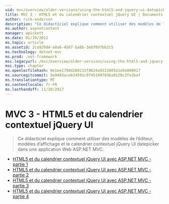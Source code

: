 ```yaml
---
uid: mvc/overview/older-versions/using-the-html5-and-jquery-ui-datepicker-popup-calendar-with-aspnet-mvc/index
title: MVC 3 - HTML5 et du calendrier contextuel jQuery UI | Documents Microsoft
author: rick-anderson
description: "Ce didacticiel explique comment utiliser des modèles de l’éditeur, modèles d’affichage et le calendrier contextuel jQuery UI datepicker dans une application Web ASP.NET MVC."
ms.author: aspnetcontent
manager: wpickett
ms.date: 01/19/2012
ms.topic: article
ms.assetid: 2ca920dd-a0a6-4567-ba8b-3ebf897bb2c5
ms.technology: dotnet-mvc
ms.prod: .net-framework
msc.legacyurl: /mvc/overview/older-versions/using-the-html5-and-jquery-ui-datepicker-popup-calendar-with-aspnet-mvc
msc.type: chapter
ms.openlocfilehash: 0e1ee1798d260215f8824a9222605a1a9a900917
ms.sourcegitcommit: 9a9483aceb34591c97451997036a9120c3fe2baf
ms.translationtype: MT
ms.contentlocale: fr-FR
ms.lasthandoff: 11/10/2017
---
```

<a name="mvc-3---the-html5-and-jquery-ui-datepicker-popup-calendar"></a>MVC 3 - HTML5 et du calendrier contextuel jQuery UI
====================
> Ce didacticiel explique comment utiliser des modèles de l’éditeur, modèles d’affichage et le calendrier contextuel jQuery UI datepicker dans une application Web ASP.NET MVC.


- [HTML5 et du calendrier contextuel jQuery UI avec ASP.NET MVC - partie 1](using-the-html5-and-jquery-ui-datepicker-popup-calendar-with-aspnet-mvc-part-1.md)
- [HTML5 et du calendrier contextuel jQuery UI avec ASP.NET MVC - partie 2](using-the-html5-and-jquery-ui-datepicker-popup-calendar-with-aspnet-mvc-part-2.md)
- [HTML5 et du calendrier contextuel jQuery UI avec ASP.NET MVC - partie 3](using-the-html5-and-jquery-ui-datepicker-popup-calendar-with-aspnet-mvc-part-3.md)
- [HTML5 et du calendrier contextuel jQuery UI avec ASP.NET MVC - partie 4](using-the-html5-and-jquery-ui-datepicker-popup-calendar-with-aspnet-mvc-part-4.md)
